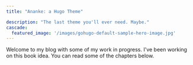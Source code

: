 ```yaml
---
title: "Ananke: a Hugo Theme"

description: "The last theme you'll ever need. Maybe."
cascade:
  featured_image: '/images/gohugo-default-sample-hero-image.jpg'
---
```

Welcome to my blog with some of my work in progress. I've been working on this book idea. You can read some of the chapters below.
